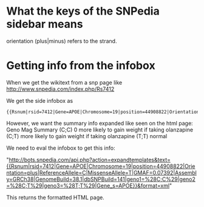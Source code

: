 # What the keys of the SNPedia sidebar means

orientation (plus|minus) refers to the strand.

# Getting info from the infobox
When we get the wikitext from a snp page like http://www.snpedia.com/index.php/Rs7412

We get the side infobox as
```
{{Rsnum|rsid=7412|Gene=APOE|Chromosome=19|position=44908822|Orientation=plus|ReferenceAllele=C|MissenseAllele=T|GMAF=0.07392|Assembly=GRCh38|GenomeBuild=38.1|dbSNPBuild=141|geno1=%28C;C%29|geno2=%28C;T%29|geno3=%28T;T%29|Gene_s=APOE}}
```

However, we want the summary info expanded like seen on the html page:
Geno 	Mag 	Summary
(C;C) 	0 	more likely to gain weight if taking olanzapine
(C;T) 		more likely to gain weight if taking olanzapine
(T;T) 		normal

We need to eval the infobox to get this info:

"http://bots.snpedia.com/api.php?action=expandtemplates&text={{Rsnum|rsid=7412|Gene=APOE|Chromosome=19|position=44908822|Orientation=plus|ReferenceAllele=C|MissenseAllele=T|GMAF=0.07392|Assembly=GRCh38|GenomeBuild=38.1|dbSNPBuild=141|geno1=%28C;C%29|geno2=%28C;T%29|geno3=%28T;T%29|Gene_s=APOE}}&format=xml"

This returns the formatted HTML page.

